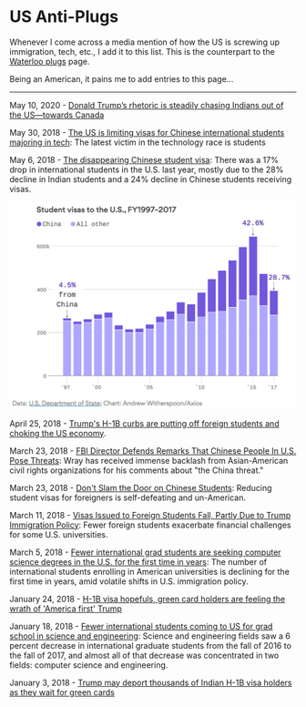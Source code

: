 # US Anti-Plugs

Whenever I come across a media mention of how the US is screwing up immigration, tech, etc., I add it to this list.
This is the counterpart to the [Waterloo plugs](waterloo-plugs.md) page.

Being an American, it pains me to add entries to this page...

---

May 10, 2020 - [Donald Trump’s rhetoric is steadily chasing Indians out of the US—towards Canada](https://qz.com/india/1866355/indians-fed-up-of-trumps-h-1b-opt-green-card-moves-eye-canada/)

May 30, 2018 - [The US is limiting visas for Chinese international students majoring in tech](https://www.theverge.com/2018/5/30/17410824/us-limiting-chinese-visa-international-students-technology-majors): The latest victim in the technology race is students

May 6, 2018 - [The disappearing Chinese student visa](https://www.axios.com/foreign-student-visas-dropping-china-india-trump-81e70609-9fa7-43eb-8f40-ccfef9fe3fa5.html): There was a 17% drop in international students in the U.S. last year, mostly due to the 28% decline in Indian students and a 24% decline in Chinese students receiving visas.

![Chinese student visas](images/axios-2018-06.png)

April 25, 2018 - [Trump's H-1B curbs are putting off foreign students and choking the US economy](https://qz.com/1261468/donald-trumps-h-1b-curbs-put-off-foreign-students-and-choke-the-us-economy/).

March 23, 2018 - [FBI Director Defends Remarks That Chinese People In U.S. Pose Threats](https://www.huffingtonpost.com/entry/fbi-christopher-wray-chinese-immigrants_us_5ab3d47fe4b008c9e5f51975): Wray has received immense backlash from Asian-American civil rights organizations for his comments about "the China threat."

March 23, 2018 - [Don't Slam the Door on Chinese Students](https://www.bloomberg.com/view/articles/2018-03-23/reducing-visas-for-chinese-students-is-un-american): Reducing student visas for foreigners is self-defeating and un-American.

March 11, 2018 - [Visas Issued to Foreign Students Fall, Partly Due to Trump Immigration Policy](https://www.wsj.com/articles/visas-issued-to-foreign-students-fall-partly-due-to-trump-immigration-policy-1520766000): Fewer foreign students exacerbate financial challenges for some U.S. universities.

March 5, 2018 - [Fewer international grad students are seeking computer science degrees in the U.S. for the first time in years](https://www.geekwire.com/2018/fewer-international-grad-students-seeking-computer-science-degrees-u-s-first-time-years/): The number of international students enrolling in American universities is declining for the first time in years, amid volatile shifts in U.S. immigration policy.

January 24, 2018 - [H-1B visa hopefuls, green card holders are feeling the wrath of 'America first' Trump](https://www.theregister.co.uk/2018/01/24/trump_immigration_h_1b_crackdown/)

January 18, 2018 - [Fewer international students coming to US for grad school in science and engineering](https://www.pri.org/stories/2018-01-18/fewer-international-students-coming-us-grad-school-science-and-engineering): Science and engineering fields saw a 6 percent decrease in international graduate students from the fall of 2016 to the fall of 2017, and almost all of that decrease was concentrated in two fields: computer science and engineering.

January 3, 2018 - [Trump may deport thousands of Indian H-1B visa holders as they wait for green cards](https://qz.com/1170035/h-1b-visa-trap-trump-may-not-spare-even-those-indians-awaiting-green-cards/)
